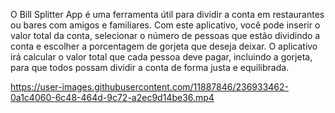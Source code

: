 O Bill Splitter App é uma ferramenta útil para dividir a conta em restaurantes ou bares com amigos e familiares.
Com este aplicativo, você pode inserir o valor total da conta, selecionar o número de pessoas que estão dividindo
a conta e escolher a porcentagem de gorjeta que deseja deixar. O aplicativo irá calcular o valor total que cada
pessoa deve pagar, incluindo a gorjeta, para que todos possam dividir a conta de forma justa e equilibrada.

https://user-images.githubusercontent.com/11887846/236933462-0a1c4060-6c48-464d-9c72-a2ec9d14be36.mp4

